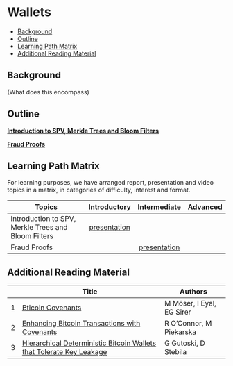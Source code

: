# Wallets

- [Background](#background)
- [Outline](#outline)
- [Learning Path Matrix](#learning-path-matrix)
- [Additional Reading Material](#additional-reading-material)

## Background

(What does this encompass)

## Outline

[**Introduction to SPV, Merkle Trees and Bloom Filters**](protocols/merkle-trees-and-spv-1/sources/PITCHME.link.md)




[**Fraud Proofs**](cryptography/fraud-proofs-1/MainReport.md)

## Learning Path Matrix 

For learning purposes, we have arranged report, presentation and video topics in a matrix, in categories of difficulty, interest and format.

| Topics                                              |                         Introductory                         |                       Intermediate                        | Advanced |
| --------------------------------------------------- | :----------------------------------------------------------: | :-------------------------------------------------------: | :------: |
| Introduction to SPV, Merkle Trees and Bloom Filters | [presentation](protocols/merkle-trees-and-spv-1/sources/PITCHME.link.md) |                                                           |          |
| Fraud Proofs                                        |                                                              | [presentation](cryptography/fraud-proofs-1/MainReport.md) |          |

## Additional Reading Material 

|      | Title                                                        | Authors                   |
| ---- | ------------------------------------------------------------ | ------------------------- |
| 1    | [Bticoin Covenants](http://fc16.ifca.ai/bitcoin/papers/MES16.pdf) | M Möser, I Eyal, EG Sirer |
| 2    | [Enhancing Bitcoin Transactions with Covenants](http://fc17.ifca.ai/bitcoin/papers/bitcoin17-final28.pdf) | R O’Connor, M Piekarska   |
| 3    | [Hierarchical Deterministic Bitcoin Wallets that Tolerate Key Leakage](http://fc15.ifca.ai/preproceedings/paper_15.pdf) | G Gutoski, D Stebila      |

